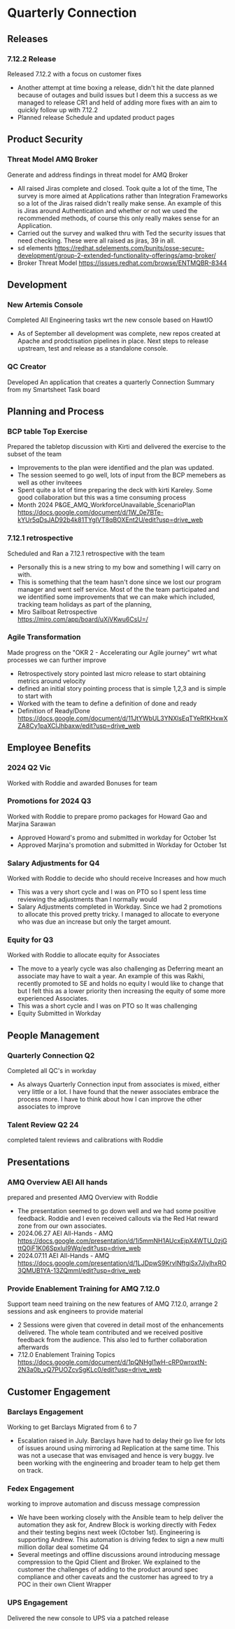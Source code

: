 # Quarterly Connection

## Releases

### 7.12.2 Release

Released 7.12.2 with a focus on customer fixes
- Another attempt at time boxing a release, didn't hit the date planned because of outages and build issues but I deem this a success as we managed to release CR1 and held of adding more fixes with an aim to quickly follow up with 7.12.2
- Planned release Schedule and updated product pages

## Product Security

### Threat Model AMQ Broker

Generate and address findings in threat model for AMQ Broker
- All raised Jiras complete and closed. Took quite a lot of the time, The survey is more aimed at Applications rather than Integration Frameworks so a lot of the Jiras raised didn't really make sense. An example of this is Jiras around Authentication and whether or not we used the recommended methods, of course this only really makes sense for an Application.
- Carried out the survey and walked thru with Ted the security issues that need checking. These were all raised as jiras, 39 in all.
- sd elements https://redhat.sdelements.com/bunits/psse-secure-development/group-2-extended-functionality-offerings/amq-broker/
- Broker Threat Model https://issues.redhat.com/browse/ENTMQBR-8344

## Development

### New Artemis Console

Completed All Engineering tasks wrt the new console based on HawtIO
- As of September all development was complete, new repos created at Apache and prodctisation pipelines in place. Next steps to release upstream, test and release as a standalone console.

### QC Creator

Developed An application that creates a quarterly Connection Summary from my Smartsheet Task board

## Planning and Process

### BCP table Top Exercise

Prepared the tabletop discussion with Kirti and delivered the exercise to the subset of the team
- Improvements to the plan were identified and the plan was updated.
- The session seemed to go well, lots of input from the BCP memebers as well as other inviteees
- Spent quite a lot of time preparing the deck with kirti Kareley. Some good collaboration but this was a time consuming process
- Month<TBD> 2024 P&GE_AMQ_WorkforceUnavailable_ScenarioPlan https://docs.google.com/document/d/1W_0e7BTe-kYUr5qDsJAD92b4k81TYgIVT8qBOXEnt2U/edit?usp=drive_web

### 7.12.1 retrospective

Scheduled and Ran a 7.12.1 retrospective with the team
- Personally this is a new string to my bow and something I will carry on with.
- This is something that the team hasn't done since we lost our program manager and went self service. Most of the the team participated and we identified some improvements that we can make which included, tracking team holidays as part of the planning,
- Miro Sailboat Retrospective https://miro.com/app/board/uXjVKwu6CsU=/

### Agile Transformation

Made progress on the "OKR 2 - Accelerating our Agile journey" wrt what processes we can further improve
- Retrospectively story pointed last micro release to start obtaining metrics around velocity
- defined an initial story pointing process that is simple 1,2,3 and is simple to start with
- Worked with the team to define a definition of done and ready
- Definition of Ready/Done https://docs.google.com/document/d/11JtYWbUL3YNXlsEqTYeRfKHxwXZA8Cy1paXClJhbaxw/edit?usp=drive_web

## Employee Benefits

### 2024 Q2 Vic

Worked with Roddie and awarded Bonuses for team

### Promotions for 2024 Q3

Worked with Roddie to prepare promo packages for Howard Gao and Marjina Sarawan
- Approved Howard's promo and submitted in workday for October 1st
- Approved Marjina's promotion and submitted in Workday for October 1st

### Salary Adjustments for Q4

Worked with Roddie to decide who should receive Increases and how much
- This was a very short cycle and I was on PTO so I spent less time reviewing the adjustments than I normally would
- Salary Adjustments completed in Workday. Since we had 2 promotions to allocate this proved pretty tricky. I managed to allocate to everyone who was due an increase but only the target amount.

### Equity for Q3

Worked with Roddie to allocate equity for Associates
- The move to a yearly cycle was also challenging as Deferring meant an associate may have to wait a year. An example of this was Rakhi, recently promoted to SE and holds no equity I would like to change that but I felt this as a lower priority then increasing the equity of some more experienced Associates.
- This was a short cycle and I was on PTO so It was challenging
- Equity Submitted in Workday

## People Management

### Quarterly Connection Q2

Completed all QC's in workday
- As always Quarterly Connection input from associates is mixed, either very little or a lot. I have found that the newer associates embrace the process more. I have to think about how I can improve the other associates to  improve

### Talent Review Q2 24

completed talent reviews and calibrations with Roddie

## Presentations

### AMQ Overview AEI All hands

prepared and presented AMQ Overview with Roddie
- The presentation seemed to go down well and we had some positive feedback. Roddie and I even received callouts via the Red Hat reward zone from our own associates.
- 2024.06.27 AEI All-Hands - AMQ https://docs.google.com/presentation/d/1i5mmNH1AUcxEjpX4WTU_0zjGttQ0jF1K06SpxluI9Wg/edit?usp=drive_web
- 2024.07.11 AEI All-Hands - AMQ https://docs.google.com/presentation/d/1LJDpwS9KrvlNftgiSx7JjylhxRO3QMUB1YA-13ZQmmI/edit?usp=drive_web

### Provide Enablement Training for AMQ 7.12.0

Support team need training on the new features of AMQ 7.12.0, arrange 2 sessions and ask engineers to provide material
- 2 Sessions were given that covered in detail most of the enhancements delivered. The whole team contributed and we received positive feedback from the audience. This also led to further collaboration afterwards
- 7.12.0 Enablement Training Topics https://docs.google.com/document/d/1pQNHgl1wH-cRP0wroxtN-2N3a0b_yQ7PUOZcvSgKLc0/edit?usp=drive_web

## Customer Engagement

### Barclays Engagement

Working to get Barclays Migrated from 6 to 7
- Escalation raised in July. Barclays have had to delay their go live for lots of issues around using mirroring ad Replication at the same time. This was not a usecase that was envisaged and hence is very buggy. Ive been working with the engineering and broader team to help get them on track.

### Fedex Engagement

working to improve automation and discuss message compression
- We have been working closely with the Ansible team to help deliver the automation they ask for, Andrew Block is working directly with Fedex and their testing begins next week (October 1st). Engineering is supporting Andrew. This automation is driving fedex to sign a new multi million dollar deal sometime Q4
- Several meetings and offline discussions around introducing message compression to the Qpid Client and Broker. We explained to the customer the challenges of adding to the product around spec compliance and other caveats and the customer has agreed to try a POC in their own Client Wrapper

### UPS Engagement

Delivered the new console to UPS via a patched release

